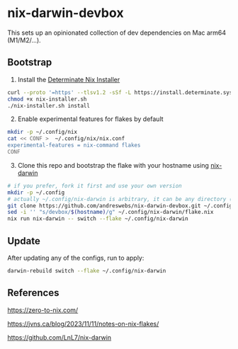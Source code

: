 # nix-darwin-devbox

This sets up an opinionated collection of dev dependencies on Mac arm64
(M1/M2/...).

## Bootstrap

1. Install the
   [Determinate Nix Installer](https://github.com/DeterminateSystems/nix-installer)

```sh
curl --proto '=https' --tlsv1.2 -sSf -L https://install.determinate.systems/nix > nix-installer.sh
chmod +x nix-installer.sh
./nix-installer.sh install
```

2. Enable experimental features for flakes by default

```sh
mkdir -p ~/.config/nix
cat << CONF >  ~/.config/nix/nix.conf
experimental-features = nix-command flakes
CONF
```

3. Clone this repo and bootstrap the flake with your hostname using
   [nix-darwin](https://github.com/LnL7/nix-darwin)

```sh
# if you prefer, fork it first and use your own version
mkdir -p ~/.config
# actually ~/.config/nix-darwin is arbitrary, it can be any directory (adjust all commands if changing it)
git clone https://github.com/andreswebs/nix-darwin-devbox.git ~/.config/nix-darwin
sed -i '' "s/devbox/$(hostname)/g" ~/.config/nix-darwin/flake.nix
nix run nix-darwin -- switch --flake ~/.config/nix-darwin
```

## Update

After updating any of the configs, run to apply:

```sh
darwin-rebuild switch --flake ~/.config/nix-darwin
```

## References

<https://zero-to-nix.com/>

<https://jvns.ca/blog/2023/11/11/notes-on-nix-flakes/>

<https://github.com/LnL7/nix-darwin>
